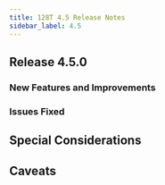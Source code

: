 ```yaml
---
title: 128T 4.5 Release Notes
sidebar_label: 4.5
---
```


## Release 4.5.0

### New Features and Improvements

### Issues Fixed

## Special Considerations

## Caveats
